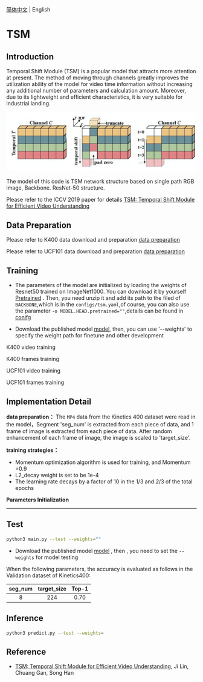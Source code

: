 [简体中文](../../../zh-CN/model_zoo/recognition/tsm.md) | English

# TSM

## Introduction

Temporal Shift Module (TSM) is a popular model that attracts more attention at present. 
The method of moving through channels greatly improves the utilization ability of the model for video time information without increasing any additional number of parameters and calculation amount. 
Moreover, due to its lightweight and efficient characteristics, it is very suitable for industrial landing.

<div align="center">
  <img src="../../../images/tsm_architecture.png" >
</div>

The model of this code is TSM network structure based on single path RGB image, Backbone. ResNet-50 structure.

Please refer to the ICCV 2019 paper for details [TSM: Temporal Shift Module for Efficient Video Understanding](https://arxiv.org/pdf/1811.08383.pdf)

## Data Preparation

Please refer to K400 data download and preparation [data preparation](../../dataset/K400.md)

Please refer to UCF101 data download and preparation [data preparation](../../dataset/ucf101.md)


## Training

- The parameters of the model are initialized by loading the weights of Resnet50 trained on ImageNet1000. You can download it by yourself 
[Pretrained](https://paddlemodels.bj.bcebos.com/video_classification/ResNet50_pretrained.tar.gz) . Then, you need unzip it and add its path to the filed of `BACKBONE`,which is in the `configs/tsm.yaml`,of course,
you can also use the parameter `-o MODEL.HEAD.pretrained=""`,details can be found in [conifg](../../config.md)

- Download the published model [model](https://paddlemodels.bj.bcebos.com/video_classification/TSM.pdparams), then, you can use '--weights' to specify the weight path for finetune and other development

K400 video training

K400 frames training

UCF101 video training

UCF101 frames training

## Implementation Detail

**data preparation：** The `MP4` data from the Kinetics 400 dataset were read in the model，Segment 'seg_num' is extracted from each piece of data, and 1 frame of image is extracted from each piece of data. After random enhancement of each frame of image, the image is scaled to 'target_size'.

**training strategies：**

*  Momentum optimization algorithm is used for training, and Momentum =0.9
*  L2_decay weight is set to be 1e-4
*  The learning rate decays by  a factor of 10 in the 1/3 and 2/3 of the total epochs

**Parameters Initialization**

****

## Test

```bash
python3 main.py --test --weights=""
```

- Download the published model [model](https://paddlemodels.bj.bcebos.com/video_classification/TSM.pdparams) , then , you need to set the `--weights` for model testing


When the following parameters, the accuracy is evaluated as follows in the Validation dataset of Kinetics400:

| seg\_num | target\_size | Top-1 |
| :------: | :----------: | :----: |
| 8 | 224 | 0.70 |

## Inference

```bash
python3 predict.py --test --weights=
```

## Reference

- [TSM: Temporal Shift Module for Efficient Video Understanding](https://arxiv.org/pdf/1811.08383.pdf), Ji Lin, Chuang Gan, Song Han